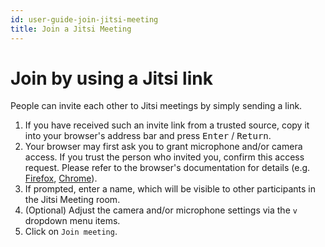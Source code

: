 ```yaml
---
id: user-guide-join-jitsi-meeting
title: Join a Jitsi Meeting
---
```


# Join by using a Jitsi link

People can invite each other to Jitsi meetings by simply sending a link.

1. If you have received such an invite link from a trusted source,
   copy it into your browser's address bar and press <kbd>Enter</kbd> / <kbd>Return</kbd>.
2. Your browser may first ask you to grant microphone and/or camera access.
   If you trust the person who invited you, confirm this access request.
   Please refer to the browser's documentation for details (e.g.
   [Firefox](https://support.mozilla.org/kb/how-manage-your-camera-and-microphone-permissions#w_using-prompts-to-allow-or-block-camera-and-microphone-permissions-for-a-site), 
   [Chrome](https://support.google.com/chrome/answer/2693767)).
3. If prompted, enter a name, which will be visible to other participants in the Jitsi Meeting room.
4. (Optional) Adjust the camera and/or microphone settings via the `v` dropdown menu items.
5. Click on `Join meeting`.
